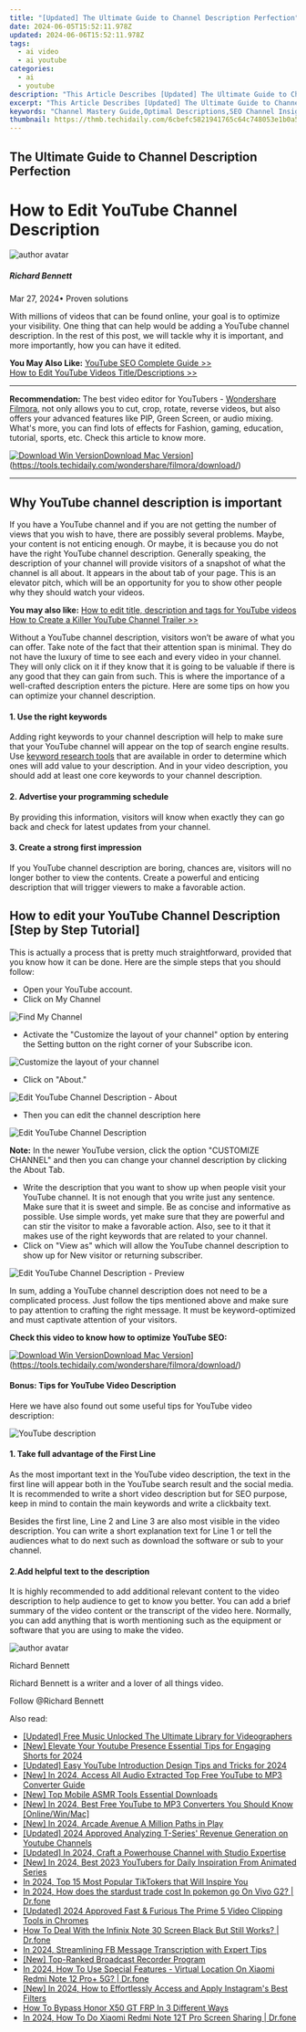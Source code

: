 ```yaml
---
title: "[Updated] The Ultimate Guide to Channel Description Perfection"
date: 2024-06-05T15:52:11.978Z
updated: 2024-06-06T15:52:11.978Z
tags:
  - ai video
  - ai youtube
categories:
  - ai
  - youtube
description: "This Article Describes [Updated] The Ultimate Guide to Channel Description Perfection"
excerpt: "This Article Describes [Updated] The Ultimate Guide to Channel Description Perfection"
keywords: "Channel Mastery Guide,Optimal Descriptions,SEO Channel Insights,Marketing Phrase Tips,Description Excellence,Content Strategy Basics,Perfecting Channel Terms"
thumbnail: https://thmb.techidaily.com/6cbefc5821941765c64c748053e1b0a5829fef1524e233743a9045ce3a1167e9.jpg
---
```


## The Ultimate Guide to Channel Description Perfection

# How to Edit YouTube Channel Description

![author avatar](https://images.wondershare.com/filmora/article-images/richard-bennett.jpg)

##### Richard Bennett

 Mar 27, 2024• Proven solutions

 With millions of videos that can be found online, your goal is to optimize your visibility. One thing that can help would be adding a YouTube channel description. In the rest of this post, we will tackle why it is important, and more importantly, how you can have it edited.

**You May Also Like:** [YouTube SEO Complete Guide >>](https://tools.techidaily.com/wondershare/filmora/download/)  
[How to Edit YouTube Videos Title/Descriptions >>](https://tools.techidaily.com/wondershare/filmora/download/)

---

**Recommendation:** The best video editor for YouTubers - [Wondershare Filmora](https://tools.techidaily.com/wondershare/filmora/download/), not only allows you to cut, crop, rotate, reverse videos, but also offers your advanced features like PIP, Green Screen, or audio mixing. What's more, you can find lots of effects for Fashion, gaming, education, tutorial, sports, etc. Check this article to know more.

[![Download Win Version](https://images.wondershare.com/filmora/guide/download-btn-win.jpg)](https://tools.techidaily.com/wondershare/filmora/download/)[Download Mac Version](https://images.wondershare.com/filmora/guide/download-btn-mac.jpg)](https://tools.techidaily.com/wondershare/filmora/download/)

---

## Why YouTube channel description is important

 If you have a YouTube channel and if you are not getting the number of views that you wish to have, there are possibly several problems. Maybe, your content is not enticing enough. Or maybe, it is because you do not have the right YouTube channel description. Generally speaking, the description of your channel will provide visitors of a snapshot of what the channel is all about. It appears in the about tab of your page. This is an elevator pitch, which will be an opportunity for you to show other people why they should watch your videos.

**You may also like:**
[How to edit title, description and tags for YouTube videos](https://tools.techidaily.com/wondershare/filmora/download/)
[How to Create a Killer YouTube Channel Trailer >>](https://tools.techidaily.com/wondershare/filmora/download/)

 Without a YouTube channel description, visitors won’t be aware of what you can offer. Take note of the fact that their attention span is minimal. They do not have the luxury of time to see each and every video in your channel. They will only click on it if they know that it is going to be valuable if there is any good that they can gain from such. This is where the importance of a well-crafted description enters the picture. Here are some tips on how you can optimize your channel description.

#### 1. Use the right keywords

 Adding right keywords to your channel description will help to make sure that your YouTube channel will appear on the top of search engine results. Use [keyword research tools](https://tools.techidaily.com/wondershare/filmora/download/) that are available in order to determine which ones will add value to your description. And in your video description, you should add at least one core keywords to your channel description.

#### 2. Advertise your programming schedule

 By providing this information, visitors will know when exactly they can go back and check for latest updates from your channel.

#### 3. Create a strong first impression

 If you YouTube channel description are boring, chances are, visitors will no longer bother to view the contents. Create a powerful and enticing description that will trigger viewers to make a favorable action.

## How to edit your YouTube Channel Description \[Step by Step Tutorial\]

 This is actually a process that is pretty much straightforward, provided that you know how it can be done. Here are the simple steps that you should follow:

* Open your YouTube account.
* Click on My Channel

![Find My Channel ](https://images.wondershare.com/filmora/article-images/edit-youtube-channel-desc-1.jpg)

* Activate the "Customize the layout of your channel" option by entering the Setting button on the right corner of your Subscribe icon.

![Customize the layout of your channel](https://images.wondershare.com/filmora/article-images/edit-youtube-channel-desc-2.jpg)

* Click on "About."

![Edit YouTube Channel Description - About ](https://images.wondershare.com/filmora/article-images/edit-youtube-channel-desc-3.jpg)

* Then you can edit the channel description here

![Edit YouTube Channel Description ](https://images.wondershare.com/filmora/article-images/edit-youtube-channel-desc-4.jpg)

**Note:** In the newer YouTube version, click the option "CUSTOMIZE CHANNEL" and then you can change your channel description by clicking the About Tab.

* Write the description that you want to show up when people visit your YouTube channel. It is not enough that you write just any sentence. Make sure that it is sweet and simple. Be as concise and informative as possible. Use simple words, yet make sure that they are powerful and can stir the visitor to make a favorable action. Also, see to it that it makes use of the right keywords that are related to your channel.
* Click on "View as" which will allow the YouTube channel description to show up for New visitor or returning subscriber.

![Edit YouTube Channel Description - Preview](https://images.wondershare.com/filmora/article-images/edit-youtube-channel-desc-5.jpg)

 In sum, adding a YouTube channel description does not need to be a complicated process. Just follow the tips mentioned above and make sure to pay attention to crafting the right message. It must be keyword-optimized and must captivate attention of your visitors.

 **Check this video to know how to optimize YouTube SEO:**

[![Download Win Version](https://images.wondershare.com/filmora/guide/download-btn-win.jpg)](https://tools.techidaily.com/wondershare/filmora/download/)[Download Mac Version](https://images.wondershare.com/filmora/guide/download-btn-mac.jpg)](https://tools.techidaily.com/wondershare/filmora/download/)

#### Bonus: Tips for YouTube Video Description

 Here we have also found out some useful tips for YouTube video description:

![YouTube description ](https://images.wondershare.com/filmora/article-images/youtube-description.jpg)

#### 1. Take full advantage of the First Line

 As the most important text in the YouTube video description, the text in the first line will appear both in the YouTube search result and the social media. It is recommended to write a short video description but for SEO purpose, keep in mind to contain the main keywords and write a clickbaity text.

 Besides the first line, Line 2 and Line 3 are also most visible in the video description. You can write a short explanation text for Line 1 or tell the audiences what to do next such as download the software or sub to your channel.

#### 2.Add helpful text to the description

 It is highly recommended to add additional relevant content to the video description to help audience to get to know you better. You can add a brief summary of the video content or the transcript of the video here. Normally, you can add anything that is worth mentioning such as the equipment or software that you are using to make the video.

![author avatar](https://images.wondershare.com/filmora/article-images/richard-bennett.jpg)

Richard Bennett

Richard Bennett is a writer and a lover of all things video.

Follow @Richard Bennett

<span class="atpl-alsoreadstyle">Also read:</span>
<div><ul>
<li><a href="https://facebook-video-share.techidaily.com/updated-free-music-unlocked-the-ultimate-library-for-videographers/"><u>[Updated] Free Music Unlocked  The Ultimate Library for Videographers</u></a></li>
<li><a href="https://facebook-video-share.techidaily.com/new-elevate-your-youtube-presence-essential-tips-for-engaging-shorts-for-2024/"><u>[New] Elevate Your Youtube Presence  Essential Tips for Engaging Shorts for 2024</u></a></li>
<li><a href="https://facebook-video-share.techidaily.com/updated-easy-youtube-introduction-design-tips-and-tricks-for-2024/"><u>[Updated] Easy YouTube Introduction Design  Tips and Tricks for 2024</u></a></li>
<li><a href="https://facebook-video-share.techidaily.com/new-in-2024-access-all-audio-extracted-top-free-youtube-to-mp3-converter-guide/"><u>[New] In 2024, Access All Audio Extracted  Top Free YouTube to MP3 Converter Guide</u></a></li>
<li><a href="https://facebook-video-share.techidaily.com/new-top-mobile-asmr-tools-essential-downloads/"><u>[New] Top Mobile ASMR Tools  Essential Downloads</u></a></li>
<li><a href="https://facebook-video-share.techidaily.com/new-in-2024-best-free-youtube-to-mp3-converters-you-should-know-onlinewinmac/"><u>[New] In 2024, Best Free YouTube to MP3 Converters You Should Know [Online/Win/Mac]</u></a></li>
<li><a href="https://facebook-video-share.techidaily.com/new-in-2024-arcade-avenue-a-million-paths-in-play/"><u>[New] In 2024, Arcade Avenue  A Million Paths in Play</u></a></li>
<li><a href="https://facebook-video-share.techidaily.com/updated-2024-approved-analyzing-t-series-revenue-generation-on-youtube-channels/"><u>[Updated] 2024 Approved  Analyzing T-Series' Revenue Generation on Youtube Channels</u></a></li>
<li><a href="https://facebook-video-share.techidaily.com/updated-in-2024-craft-a-powerhouse-channel-with-studio-expertise/"><u>[Updated] In 2024, Craft a Powerhouse Channel with Studio Expertise</u></a></li>
<li><a href="https://facebook-video-share.techidaily.com/new-in-2024-best-2023-youtubers-for-daily-inspiration-from-animated-series/"><u>[New] In 2024, Best 2023 YouTubers for Daily Inspiration From Animated Series</u></a></li>
<li><a href="https://tiktok-videos.techidaily.com/in-2024-top-15-most-popular-tiktokers-that-will-inspire-you/"><u>In 2024, Top 15 Most Popular TikTokers that Will Inspire You</u></a></li>
<li><a href="https://change-location.techidaily.com/in-2024-how-does-the-stardust-trade-cost-in-pokemon-go-on-vivo-g2-drfone-by-drfone-virtual-android/"><u>In 2024, How does the stardust trade cost In pokemon go On Vivo G2? | Dr.fone</u></a></li>
<li><a href="https://facebook-clips.techidaily.com/updated-2024-approved-fast-and-furious-the-prime-5-video-clipping-tools-in-chromes/"><u>[Updated] 2024 Approved  Fast & Furious  The Prime 5 Video Clipping Tools in Chromes</u></a></li>
<li><a href="https://change-location.techidaily.com/how-to-deal-with-the-infinix-note-30-screen-black-but-still-works-drfone-by-drfone-fix-android-problems-fix-android-problems/"><u>How To Deal With the Infinix Note 30 Screen Black But Still Works? | Dr.fone</u></a></li>
<li><a href="https://screen-activity-recording.techidaily.com/in-2024-streamlining-fb-message-transcription-with-expert-tips/"><u>In 2024, Streamlining FB Message Transcription with Expert Tips</u></a></li>
<li><a href="https://screen-sharing-recording.techidaily.com/new-top-ranked-broadcast-recorder-program/"><u>[New] Top-Ranked Broadcast Recorder Program</u></a></li>
<li><a href="https://phone-solutions.techidaily.com/in-2024-how-to-use-special-features-virtual-location-on-xiaomi-redmi-note-12-proplus-5g-drfone-by-drfone-virtual-android/"><u>In 2024, How To Use Special Features - Virtual Location On Xiaomi Redmi Note 12 Pro+ 5G? | Dr.fone</u></a></li>
<li><a href="https://instagram-video-recordings.techidaily.com/new-in-2024-how-to-effortlessly-access-and-apply-instagrams-best-filters/"><u>[New] In 2024, How to Effortlessly Access and Apply Instagram's Best Filters</u></a></li>
<li><a href="https://bypass-frp.techidaily.com/how-to-bypass-honor-x50-gt-frp-in-3-different-ways-by-drfone-android/"><u>How To Bypass Honor X50 GT FRP In 3 Different Ways</u></a></li>
<li><a href="https://screen-mirror.techidaily.com/in-2024-how-to-do-xiaomi-redmi-note-12t-pro-screen-sharing-drfone-by-drfone-android/"><u>In 2024, How To Do Xiaomi Redmi Note 12T Pro Screen Sharing | Dr.fone</u></a></li>
</ul></div>

<ins class="adsbygoogle"
      style="display:block"
      data-ad-client="ca-pub-7571918770474297"
      data-ad-slot="8358498916"
      data-ad-format="auto"
      data-full-width-responsive="true"></ins>